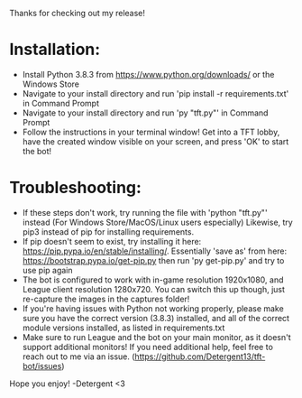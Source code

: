 Thanks for checking out my release!

# Installation:

* Install Python 3.8.3 from https://www.python.org/downloads/ or the Windows Store
* Navigate to your install directory and run 'pip install -r requirements.txt' in Command Prompt
* Navigate to your install directory and run 'py "tft.py"' in Command Prompt
* Follow the instructions in your terminal window! Get into a TFT lobby, have the created window visible on your screen, and press 'OK' to start the bot!

# Troubleshooting:

* If these steps don't work, try running the file with 'python "tft.py"' instead (For Windows Store/MacOS/Linux users especially) Likewise, try pip3 instead of pip for installing requirements.
* If pip doesn't seem to exist, try installing it here: https://pip.pypa.io/en/stable/installing/. Essentially 'save as' from here: https://bootstrap.pypa.io/get-pip.py then run 'py get-pip.py' and try to use pip again
* The bot is configured to work with in-game resolution 1920x1080, and League client resolution 1280x720. You can switch this up though, just re-capture the images in the captures folder!
* If you're having issues with Python not working properly, please make sure you have the correct version (3.8.3) installed, and all of the correct module versions installed, as listed in requirements.txt
* Make sure to run League and the bot on your main monitor, as it doesn't support additional monitors!
If you need additional help, feel free to reach out to me via an issue. (https://github.com/Detergent13/tft-bot/issues)

Hope you enjoy!
-Detergent <3
